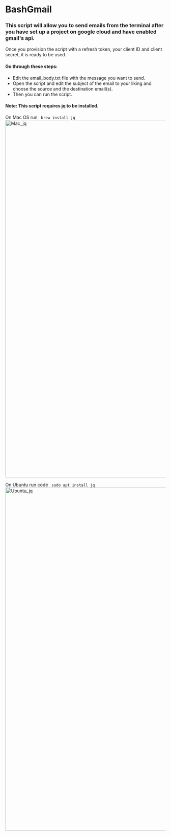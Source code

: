 # BashGmail

### This script will allow you to send emails from the terminal after you have set up a project on google cloud and have enabled gmail's api.
Once you provision the script with a refresh token, your client ID and client secret, it is ready to be used.

#### Go through these steps:
- Edit the email_body.txt file with the message you want to send.
- Open the script and edit the subject of the email to your liking and choose the source and the destination email(s).  
- Then you can run the script.

#### Note: This script requires jq to be installed. 

On Mac OS run <code> brew install jq </code>
<img width="1118" alt="Mac_jq" src="https://user-images.githubusercontent.com/124072294/223886205-13576cf2-17dc-46c7-b6cd-7174dbe51cff.png">

On Ubuntu run code <code> sudo apt install jq </code>
<img width="1074" alt="Ubuntu_jq" src="https://user-images.githubusercontent.com/124072294/223886231-6df5c3cc-05ad-4d4b-8701-c0636d7e51a5.png">
